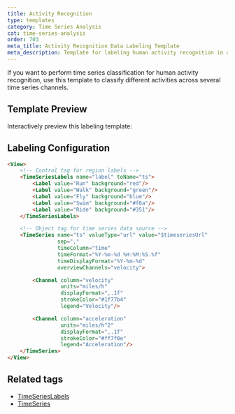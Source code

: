 ```yaml
---
title: Activity Recognition
type: templates
category: Time Series Analysis
cat: time-series-analysis
order: 703
meta_title: Activity Recognition Data Labeling Template
meta_description: Template for labeling human activity recognition in a time series using Label Studio for your machine learning and data science projects.
---
```


If you want to perform time series classification for human activity recognition, use this template to classify different activities across several time series channels.

## Template Preview

Interactively preview this labeling template:

<div id="main-preview"></div>

## Labeling Configuration

```html
<View>
    <!-- Control tag for region labels -->
    <TimeSeriesLabels name="label" toName="ts">
        <Label value="Run" background="red"/>
        <Label value="Walk" background="green"/>
        <Label value="Fly" background="blue"/>
        <Label value="Swim" background="#f6a"/>
        <Label value="Ride" background="#351"/>
    </TimeSeriesLabels>

    <!-- Object tag for time series data source -->
    <TimeSeries name="ts" valueType="url" value="$timeseriesUrl"
                sep=","
                timeColumn="time"
                timeFormat="%Y-%m-%d %H:%M:%S.%f"
                timeDisplayFormat="%Y-%m-%d"
                overviewChannels="velocity">

        <Channel column="velocity"
                 units="miles/h"
                 displayFormat=",.1f"
                 strokeColor="#1f77b4"
                 legend="Velocity"/>

        <Channel column="acceleration"
                 units="miles/h^2"
                 displayFormat=",.1f"
                 strokeColor="#ff7f0e"
                 legend="Acceleration"/>
    </TimeSeries>
</View>
```

## Related tags

- [TimeSeriesLabels](/tags/timeserieslabels.html)
- [TimeSeries](/tags/timeseries.html)
